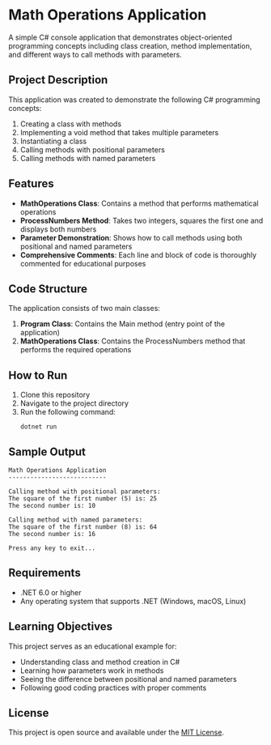 # Math Operations Application

A simple C# console application that demonstrates object-oriented programming concepts including class creation, method implementation, and different ways to call methods with parameters.

## Project Description

This application was created to demonstrate the following C# programming concepts:

1. Creating a class with methods
2. Implementing a void method that takes multiple parameters
3. Instantiating a class
4. Calling methods with positional parameters
5. Calling methods with named parameters

## Features

- **MathOperations Class**: Contains a method that performs mathematical operations
- **ProcessNumbers Method**: Takes two integers, squares the first one and displays both numbers
- **Parameter Demonstration**: Shows how to call methods using both positional and named parameters
- **Comprehensive Comments**: Each line and block of code is thoroughly commented for educational purposes

## Code Structure

The application consists of two main classes:

1. **Program Class**: Contains the Main method (entry point of the application)
2. **MathOperations Class**: Contains the ProcessNumbers method that performs the required operations

## How to Run

1. Clone this repository
2. Navigate to the project directory
3. Run the following command:
   ```
   dotnet run
   ```

## Sample Output

```
Math Operations Application
---------------------------

Calling method with positional parameters:
The square of the first number (5) is: 25
The second number is: 10

Calling method with named parameters:
The square of the first number (8) is: 64
The second number is: 16

Press any key to exit...
```

## Requirements

- .NET 6.0 or higher
- Any operating system that supports .NET (Windows, macOS, Linux)

## Learning Objectives

This project serves as an educational example for:
- Understanding class and method creation in C#
- Learning how parameters work in methods
- Seeing the difference between positional and named parameters
- Following good coding practices with proper comments

## License

This project is open source and available under the [MIT License](LICENSE). 

